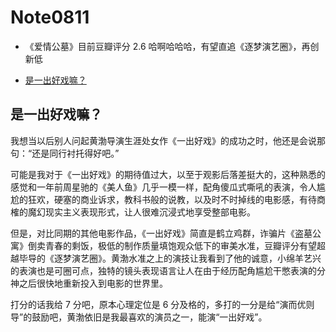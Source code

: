 # Note0811





- 《爱情公墓》目前豆瓣评分 2.6 哈啊哈哈哈，有望直追《逐梦演艺圈》，再创新低

- [是一出好戏嘛？](#是一出好戏嘛？)


## 是一出好戏嘛？

我想当以后别人问起黄渤导演生涯处女作《一出好戏》的成功之时，他还是会说那句：“还是同行衬托得好吧。”

可能是我对于《一出好戏》的期待值过大，以至于观影后落差挺大的，这种熟悉的感觉和一年前周星驰的《美人鱼》几乎一模一样，配角傻瓜式嘶吼的表演，令人尴尬的狂欢，硬塞的商业诉求，教科书般的说教，以及时不时掉线的电影感，有待商榷的魔幻现实主义表现形式，让人很难沉浸式地享受整部电影。

但是，对比同期的其他电影作品，《一出好戏》简直是鹤立鸡群，诈骗片《盗墓公寓》倒卖青春的剩饭，极低的制作质量填饱观众低下的审美水准，豆瓣评分有望超越毕导的《逐梦演艺圈》。黄渤水准之上的演技让我看到了他的诚意，小绵羊艺兴的表演也是可圈可点，独特的镜头表现语言让人在由于经历配角尴尬干憋表演的分神之后很快地重新投入到电影的世界里。

打分的话我给 7 分吧，原本心理定位是 6 分及格的，多打的一分是给“演而优则导”的鼓励吧，黄渤依旧是我最喜欢的演员之一，能演“一出好戏”。
